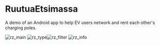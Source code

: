 # RuutuaEtsimassa
A demo of an Android app to help EV users network and rent each other's charging poles.


![rz_main](https://cloud.githubusercontent.com/assets/15630651/23862820/ad7f1c6e-0816-11e7-8967-f7168ee66741.png)   ![rz_type](https://cloud.githubusercontent.com/assets/15630651/23862823/b03217cc-0816-11e7-82ba-d15d9ea0620b.png)![rz_filter](https://cloud.githubusercontent.com/assets/15630651/23862912/f893c448-0816-11e7-93e1-41ddd3805a73.png)  ![rz_info](https://cloud.githubusercontent.com/assets/15630651/23862926/01cbb1a6-0817-11e7-8cb3-b595ff7a84b7.png)
